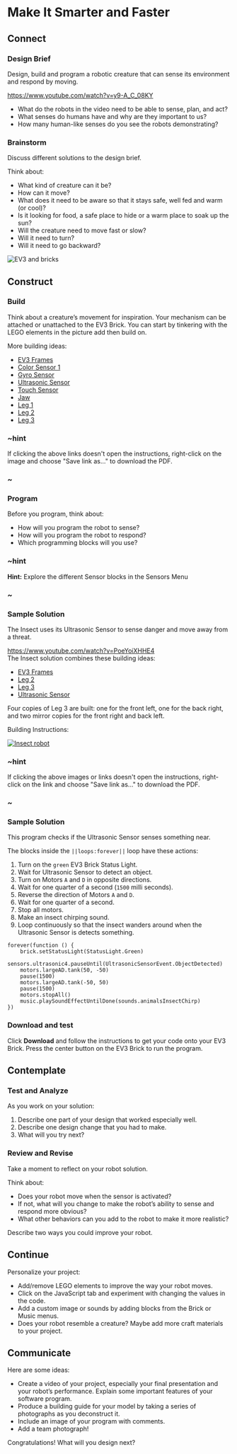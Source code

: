 # Make It Smarter and Faster

## Connect

### Design Brief

Design, build and program a robotic creature that can sense its environment and respond by moving.

https://www.youtube.com/watch?v=y9-A_C_08KY

* What do the robots in the video need to be able to sense, plan, and act?
* What senses do humans have and why are they important to us?
* How many human-like senses do you see the robots demonstrating?

### Brainstorm

Discuss different solutions to the design brief.

Think about:

* What kind of creature can it be?
* How can it move?
* What does it need to be aware so that it stays safe, well fed and warm (or cool)?
* Is it looking for food, a safe place to hide or a warm place to soak up the sun?
* Will the creature need to move fast or slow?
* Will it need to turn?
* Will it need to go backward?

![EV3 and bricks](/static/lessons/make-it-smarter/bricks.png)

## Construct

### Build

Think about a creature’s movement for inspiration. Your mechanism can be attached or unattached to the EV3 Brick. You can start by tinkering with the LEGO elements in the picture add then build on.

More building ideas:


* [EV3 Frames]
* [Color Sensor 1]
* [Gyro Sensor]
* [Ultrasonic Sensor]
* [Touch Sensor]
* [Jaw]
* [Leg 1] 
* [Leg 2]
* [Leg 3]

### ~hint

If clicking the above links doesn't open the instructions, right-click on the image and choose "Save link as..." to download the PDF.

### ~

### Program

Before you program, think about:

* How will you program the robot to sense?
* How will you program the robot to respond?
* Which programming blocks will you use?

### ~hint

**Hint:** Explore the different Sensor blocks in the Sensors Menu

### ~

### Sample Solution

The Insect uses its Ultrasonic Sensor to sense danger and move away from a threat.

https://www.youtube.com/watch?v=PoeYoiXHHE4
<br/>
The Insect solution combines these building ideas:

* [EV3 Frames]
* [Leg 2]
* [Leg 3]
* [Ultrasonic Sensor]

Four copies of Leg 3 are built: one for the front left, one for the back right, and two mirror copies for the front right and back left.

Building Instructions:

[![Insect robot](/static/lessons/make-it-smarter/insect-bot.jpg)](https://le-www-live-s.legocdn.com/sc/media/files/support/mindstorms%20ev3/building-instructions/design%20engineering%20projects/insect-94b8a46f0dc5082c9d78ddb734626dc9.pdf)

### ~hint

If clicking the above images or links doesn't open the instructions, right-click on the link and choose "Save link as..." to download the PDF.

### ~

### Sample Solution

This program checks if the Ultrasonic Sensor senses something near.

The blocks inside the ``||loops:forever||`` loop have these actions:

1. Turn on the ``green`` EV3 Brick Status Light.
2. Wait for Ultrasonic Sensor to detect an object.
3. Turn on Motors ``A`` and ``D`` in opposite directions.
4. Wait for one quarter of a second (``1500`` milli seconds).
5. Reverse the direction of Motors ``A`` and ``D``.
6. Wait for one quarter of a second.
7. Stop all motors.
8. Make an insect chirping sound.
9. Loop continuously so that the insect wanders around when the Ultrasonic Sensor is detects something.

```blocks
forever(function () {
    brick.setStatusLight(StatusLight.Green)
    sensors.ultrasonic4.pauseUntil(UltrasonicSensorEvent.ObjectDetected)
    motors.largeAD.tank(50, -50)
    pause(1500)
    motors.largeAD.tank(-50, 50)
    pause(1500)
    motors.stopAll()
    music.playSoundEffectUntilDone(sounds.animalsInsectChirp)
})
```

### Download and test

Click **Download** and follow the instructions to get your code onto your EV3 Brick. Press the center button on the EV3 Brick to run the program.

## Contemplate

### Test and Analyze

As you work on your solution:
1. Describe one part of your design that worked especially well.
2. Describe one design change that you had to make.
3. What will you try next?

### Review and Revise

Take a moment to reflect on your robot solution.

Think about:

* Does your robot move when the sensor is activated?
* If not, what will you change to make the robot’s ability to sense and respond more obvious?
* What other behaviors can you add to the robot to make it more realistic?

Describe two ways you could improve your robot.

## Continue

Personalize your project:

* Add/remove LEGO elements to improve the way your robot moves.
* Click on the JavaScript tab and experiment with changing the values in the code.
* Add a custom image or sounds by adding blocks from the Brick or Music menus.
* Does your robot resemble a creature? Maybe add more craft materials to your project.

## Communicate

Here are some ideas:

* Create a video of your project, especially your final presentation and your robot’s performance. Explain some important features of your software program.
* Produce a building guide for your model by taking a series of photographs as you deconstruct it.
* Include an image of your program with comments.
* Add a team photograph!

Congratulations! What will you design next?


[EV3 Frames]: https://le-www-live-s.legocdn.com/sc/media/files/support/mindstorms%20ev3/building-instructions/design%20engineering%20projects/ev3%20frames-5054ee378e624fb4cb31158d2fc8e5cf.pdf
[Color Sensor 1]: https://le-www-live-s.legocdn.com/sc/media/files/support/mindstorms%20ev3/building-instructions/design%20engineering%20projects/color%20sensor_v1-16a7231bdc187cd88a8da120c68f58d5.pdf
[Gyro Sensor]: https://le-www-live-s.legocdn.com/sc/media/files/support/mindstorms%20ev3/building-instructions/design%20engineering%20projects/gyro%20sensor-6f0fdbd82ae45fe0effa0ebf3f460f3d.pdf
[Ultrasonic Sensor]: https://le-www-live-s.legocdn.com/sc/media/files/support/mindstorms%20ev3/building-instructions/design%20engineering%20projects/ultrasonic%20sensor-a56156c72e8946ed4c58c5e69f3520d3.pdf
[Touch Sensor]: https://le-www-live-s.legocdn.com/sc/media/files/support/mindstorms%20ev3/building-instructions/design%20engineering%20projects/touch%20sensor-868fda1b9d6070a0a034fb22456a7fc9.pdf
[Jaw]: https://le-www-live-s.legocdn.com/sc/media/files/support/mindstorms%20ev3/building-instructions/design%20engineering%20projects/jaw-ee93e8f3243e4d30cd34b0c337c33653.pdf
[Leg 1]: https://le-www-live-s.legocdn.com/sc/media/files/support/mindstorms%20ev3/building-instructions/design%20engineering%20projects/leg%201-c14624046ea3a95148820ed404f5ac65.pdf
[Leg 2]: https://le-www-live-s.legocdn.com/sc/media/files/support/mindstorms%20ev3/building-instructions/design%20engineering%20projects/leg%202-8855c35b990205f6b9d7130687a3d4db.pdf
[Leg 3]: https://le-www-live-s.legocdn.com/sc/media/files/support/mindstorms%20ev3/building-instructions/design%20engineering%20projects/leg%203-575d52ef15fb79f1e4d3350d36607160.pdf
